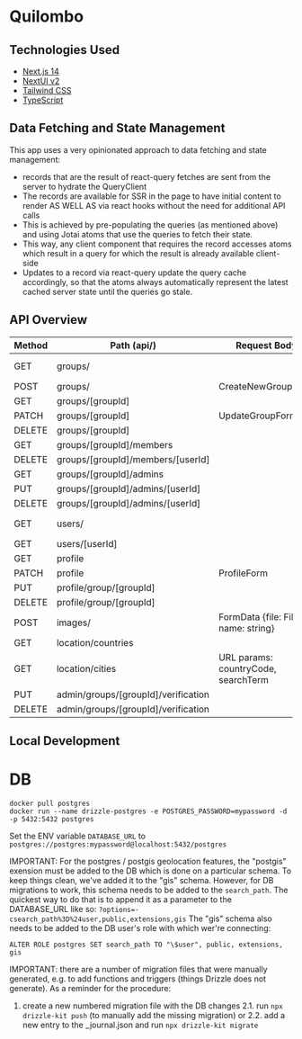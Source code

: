 # Quilombo

## Technologies Used

- [Next.js 14](https://nextjs.org/docs/getting-started)
- [NextUI v2](https://nextui.org/)
- [Tailwind CSS](https://tailwindcss.com/)
- [TypeScript](https://www.typescriptlang.org/)

## Data Fetching and State Management

This app uses a very opinionated approach to data fetching and state management:

- records that are the result of react-query fetches are sent from the server to hydrate the QueryClient
- The records are available for SSR in the page to have initial content to render AS WELL AS via react hooks without the need for additional API calls
- This is achieved by pre-populating the queries (as mentioned above) and using Jotai atoms that use the queries to fetch their state.
- This way, any client component that requires the record accesses atoms which result in a query for which the result is already available client-side
- Updates to a record via react-query update the query cache accordingly, so that the atoms always automatically represent the latest cached server state until the queries go stale.

## API Overview

| Method | Path (api/)                         | Request Body                        | Response        | Details      |
| ------ | ----------------------------------- | ----------------------------------- | --------------- | ------------ |
| GET    | groups/                             |                                     | Groups[]        | Group Search |
| POST   | groups/                             | CreateNewGroupForm                  | Group           |              |
| GET    | groups/[groupId]                    |                                     | Group           |              |
| PATCH  | groups/[groupId]                    | UpdateGroupForm                     | Group           |              |
| DELETE | groups/[groupId]                    |                                     | null, 204       |              |
| GET    | groups/[groupId]/members            |                                     | User[]          |              |
| DELETE | groups/[groupId]/members/[userId]   |                                     | User[]          |              |
| GET    | groups/[groupId]/admins             |                                     | string[]        |              |
| PUT    | groups/[groupId]/admins/[userId]    |                                     | string[]        |              |
| DELETE | groups/[groupId]/admins/[userId]    |                                     | string[]        |              |
| GET    | users/                              |                                     | User[]          | User Search  |
| GET    | users/[userId]                      |                                     | User            |              |
| GET    | profile                             |                                     | User            |              |
| PATCH  | profile                             | ProfileForm                         | User            |              |
| PUT    | profile/group/[groupId]             |                                     | User            |              |
| DELETE | profile/group/[groupId]             |                                     | User            |              |
| POST   | images/                             | FormData {file: File, name: string} | { url: string } |              |
| GET    | location/countries                  |                                     | Country[]       |              |
| GET    | location/cities                     | URL params: countryCode, searchTerm | City[]          |              |
| PUT    | admin/groups/[groupId]/verification |                                     | Group           |              |
| DELETE | admin/groups/[groupId]/verification |                                     | Group           |              |

## Local Development

# DB

```shell
docker pull postgres
docker run --name drizzle-postgres -e POSTGRES_PASSWORD=mypassword -d -p 5432:5432 postgres
```

Set the ENV variable `DATABASE_URL` to `postgres://postgres:mypassword@localhost:5432/postgres`


IMPORTANT: For the postgres / postgis geolocation features, the "postgis" exension must be added to the DB which is done on a particular schema.
To keep things clean, we've added it to the "gis" schema. However, for DB migrations to work, this schema needs to be added to the `search_path`.
The quickest way to do that is to append it as a parameter to the DATABASE_URL like so: `?options=-csearch_path%3D%24user,public,extensions,gis`
The "gis" schema also needs to be added to the DB user's role with which wer're connecting:

```shell
ALTER ROLE postgres SET search_path TO "\$user", public, extensions, gis
```

IMPORTANT: there are a number of migration files that were manually generated, e.g. to add functions and triggers (things Drizzle does not generate). As a reminder for the procedure:

1. create a new numbered migration file with the DB changes
2.1. run `npx drizzle-kit push` (to manually add the missing migration) or 
2.2. add a new entry to the _journal.json and run `npx drizzle-kit migrate`